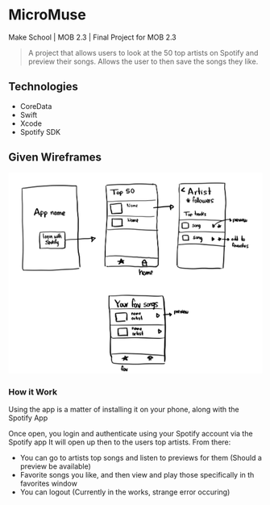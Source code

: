 # MicroMuse
Make School | MOB 2.3 | Final Project for MOB 2.3

> A project that allows users to look at the 50 top artists on Spotify and preview their songs. Allows the user to then save the songs they like.

## Technologies
 - CoreData
 - Swift
 - Xcode
 - Spotify SDK
 
 ## Given Wireframes
 ![wire](wire.jpeg)
 
 ### How it Work
 Using the app is a matter of installing it on your phone, along with the Spotify App
 
 Once open, you login and authenticate using your Spotify account via the Spotify app
 It will open up then to the users top artists. From there:
 - You can go to artists top songs and listen to previews for them (Should a preview be available)
 - Favorite songs you like, and then view and play those specifically in th favorites window
 - You can logout (Currently in the works, strange error occuring)
